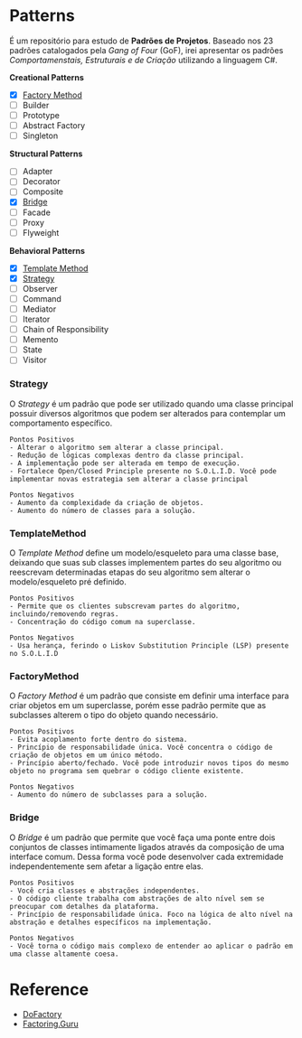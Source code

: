 # **Patterns**
É um repositório para estudo de **Padrões de Projetos**. Baseado nos 23 padrões catalogados pela *Gang of Four* (GoF), irei apresentar os padrões *Comportamenstais, Estruturais e de Criação* utilizando a linguagem C#.

**Creational Patterns**
- [x] [Factory Method](https://github.com/jlfjunior/patterns#factorymethod)
- [ ] Builder
- [ ] Prototype
- [ ] Abstract Factory
- [ ] Singleton

**Structural Patterns**
- [ ] Adapter
- [ ] Decorator
- [ ] Composite
- [x] [Bridge](https://github.com/jlfjunior/patterns#bridge)
- [ ] Facade
- [ ] Proxy
- [ ] Flyweight

**Behavioral Patterns**
- [x] [Template Method](https://github.com/jlfjunior/patterns#templatemethod)
- [x] [Strategy](https://github.com/jlfjunior/patterns#strategy)
- [ ] Observer
- [ ] Command
- [ ] Mediator
- [ ] Iterator
- [ ] Chain of Responsibility
- [ ] Memento
- [ ] State
- [ ] Visitor

### Strategy
O *Strategy* é um padrão que pode ser utilizado quando uma classe principal possuir diversos algoritmos que podem ser alterados para contemplar um comportamento específico.

    Pontos Positivos
    - Alterar o algoritmo sem alterar a classe principal.
    - Redução de lógicas complexas dentro da classe principal.
    - A implementação pode ser alterada em tempo de execução.
    - Fortalece Open/Closed Principle presente no S.O.L.I.D. Você pode implementar novas estrategia sem alterar a classe principal

    Pontos Negativos
    - Aumento da complexidade da criação de objetos.
    - Aumento do número de classes para a solução.

### TemplateMethod
O *Template Method* define um modelo/esqueleto para uma classe base, deixando que suas sub classes implementem partes do seu algoritmo ou reescrevam determinadas etapas do seu algoritmo sem alterar o modelo/esqueleto pré definido.

    Pontos Positivos
    - Permite que os clientes subscrevam partes do algoritmo, incluindo/removendo regras.
    - Concentração do código comum na superclasse. 

    Pontos Negativos
    - Usa herança, ferindo o Liskov Substitution Principle (LSP) presente no S.O.L.I.D

### FactoryMethod
O *Factory Method* é um padrão que consiste em definir uma interface para criar objetos em um superclasse, porém esse padrão permite que as subclasses alterem o tipo do objeto quando necessário.

    Pontos Positivos
    - Evita acoplamento forte dentro do sistema.
    - Princípio de responsabilidade única. Você concentra o código de criação de objetos em um único método.
    - Princípio aberto/fechado. Você pode introduzir novos tipos do mesmo objeto no programa sem quebrar o código cliente existente.

    Pontos Negativos
    - Aumento do número de subclasses para a solução.

### Bridge
O *Bridge* é um padrão que permite que você faça uma ponte entre dois conjuntos de classes intimamente ligados através da composição de uma interface comum. Dessa forma você pode desenvolver cada extremidade independentemente sem afetar a ligação entre elas.
    
    Pontos Positivos
    - Você cria classes e abstrações independentes.
    - O código cliente trabalha com abstrações de alto nível sem se preocupar com detalhes da plataforma.
    - Princípio de responsabilidade única. Foco na lógica de alto nível na abstração e detalhes específicos na implementação.
    
    Pontos Negativos
    - Você torna o código mais complexo de entender ao aplicar o padrão em uma classe altamente coesa.

# Reference
 - [DoFactory](https://www.dofactory.com/net/design-patterns)
 - [Factoring.Guru](https://refactoring.guru/design-patterns)